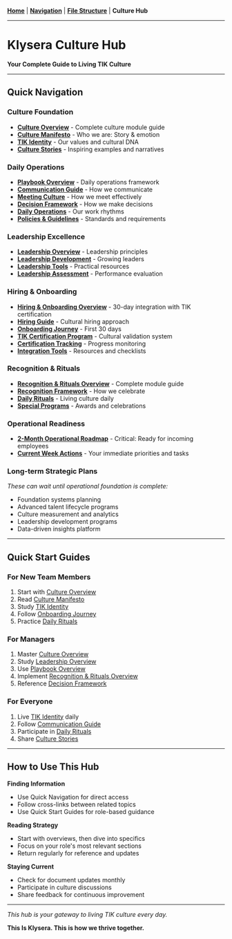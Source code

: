 **[Home](#/)** | **[Navigation](#/)** | **[File Structure](docs/Klysera/FILE-STRUCTURE.md)** | **Culture Hub**

---

# Klysera Culture Hub

**Your Complete Guide to Living TIK Culture**

---

## Quick Navigation

### Culture Foundation
- **[Culture Overview](docs/Klysera/Culture/Overview.md)** - Complete culture module guide
- **[Culture Manifesto](docs/Klysera/Culture/Culture-Manifesto.md)** - Who we are: Story & emotion
- **[TIK Identity](docs/Klysera/Culture/TIK-Identity.md)** - Our values and cultural DNA
- **[Culture Stories](docs/Klysera/Culture/Culture-Stories.md)** - Inspiring examples and narratives

### Daily Operations
- **[Playbook Overview](docs/Klysera/Playbook/Overview.md)** - Daily operations framework
- **[Communication Guide](docs/Klysera/Playbook/Communication-Guide.md)** - How we communicate
- **[Meeting Culture](docs/Klysera/Playbook/Meeting-Culture.md)** - How we meet effectively
- **[Decision Framework](docs/Klysera/Playbook/Decision-Framework.md)** - How we make decisions
- **[Daily Operations](docs/Klysera/Playbook/Daily-Operations.md)** - Our work rhythms
- **[Policies & Guidelines](docs/Klysera/Playbook/Policies-Guidelines.md)** - Standards and requirements

### Leadership Excellence
- **[Leadership Overview](docs/Klysera/Leadership/Overview.md)** - Leadership principles
- **[Leadership Development](docs/Klysera/Leadership/Leadership-Development.md)** - Growing leaders
- **[Leadership Tools](docs/Klysera/Leadership/Leadership-Tools.md)** - Practical resources
- **[Leadership Assessment](docs/Klysera/Leadership/Leadership-Assessment.md)** - Performance evaluation

### Hiring & Onboarding
- **[Hiring & Onboarding Overview](docs/Klysera/Hiring-Onboarding/Overview.md)** - 30-day integration with TIK certification
- **[Hiring Guide](docs/Klysera/Hiring-Onboarding/Hiring-Guide.md)** - Cultural hiring approach
- **[Onboarding Journey](docs/Klysera/Hiring-Onboarding/Onboarding-Journey.md)** - First 30 days
- **[TIK Certification Program](docs/Klysera/Hiring-Onboarding/TIK-Certification-Program.md)** - Cultural validation system
- **[Certification Tracking](docs/Klysera/Hiring-Onboarding/Certification-Tracking-Template.md)** - Progress monitoring
- **[Integration Tools](docs/Klysera/Hiring-Onboarding/Integration-Tools.md)** - Resources and checklists

### Recognition & Rituals
- **[Recognition & Rituals Overview](docs/Klysera/Recognition-Rituals/Overview.md)** - Complete module guide
- **[Recognition Framework](docs/Klysera/Recognition-Rituals/Recognition-Framework.md)** - How we celebrate
- **[Daily Rituals](docs/Klysera/Recognition-Rituals/Daily-Rituals.md)** - Living culture daily
- **[Special Programs](docs/Klysera/Recognition-Rituals/Special-Programs.md)** - Awards and celebrations

### Operational Readiness
- **[2-Month Operational Roadmap](docs/Klysera/Roadmap/2-Month-Operational-Roadmap.md)** - Critical: Ready for incoming employees
- **[Current Week Actions](docs/Klysera/Roadmap/Overview.md)** - Your immediate priorities and tasks

### Long-term Strategic Plans
*These can wait until operational foundation is complete:*
- Foundation systems planning
- Advanced talent lifecycle programs
- Culture measurement and analytics
- Leadership development programs
- Data-driven insights platform

---

## Quick Start Guides

### For New Team Members
1. Start with [Culture Overview](docs/Klysera/Culture/Overview.md)
2. Read [Culture Manifesto](docs/Klysera/Culture/Culture-Manifesto.md)
3. Study [TIK Identity](docs/Klysera/Culture/TIK-Identity.md)
4. Follow [Onboarding Journey](docs/Klysera/Hiring-Onboarding/Onboarding-Journey.md)
5. Practice [Daily Rituals](docs/Klysera/Recognition-Rituals/Daily-Rituals.md)

### For Managers
1. Master [Culture Overview](docs/Klysera/Culture/Overview.md)
2. Study [Leadership Overview](docs/Klysera/Leadership/Overview.md)
3. Use [Playbook Overview](docs/Klysera/Playbook/Overview.md)
4. Implement [Recognition & Rituals Overview](docs/Klysera/Recognition-Rituals/Overview.md)
5. Reference [Decision Framework](docs/Klysera/Operating-Principles/Tools/Decision-Framework.md)

### For Everyone
1. Live [TIK Identity](docs/Klysera/Culture/TIK-Identity.md) daily
2. Follow [Communication Guide](docs/Klysera/Playbook/Communication-Guide.md)
3. Participate in [Daily Rituals](docs/Klysera/Recognition-Rituals/Daily-Rituals.md)
4. Share [Culture Stories](docs/Klysera/Culture/Culture-Stories.md)

---

## How to Use This Hub

**Finding Information**
- Use Quick Navigation for direct access
- Follow cross-links between related topics
- Use Quick Start Guides for role-based guidance

**Reading Strategy**
- Start with overviews, then dive into specifics
- Focus on your role's most relevant sections
- Return regularly for reference and updates

**Staying Current**
- Check for document updates monthly
- Participate in culture discussions
- Share feedback for continuous improvement

---

*This hub is your gateway to living TIK culture every day.*

**This Is Klysera. This is how we thrive together.**